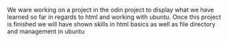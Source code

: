We ware working on a project in the odin project to display what we have learned so far in regards to 
html and working with ubuntu. Once this project is finished we will have shown skills in html basics as well as 
file directory and management in ubuntu